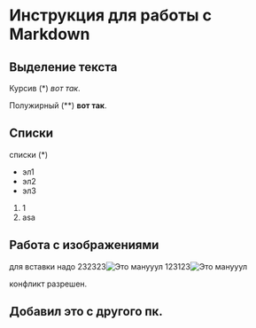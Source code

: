 # Инструкция для работы с Markdown

## Выделение текста

Курсив (*) *вот так*.

Полужирный (**) **вот так**.

## Списки

списки (*)
* эл1
* эл2
* эл3

1. 1
2. asa

## Работа с изображениями

для вставки надо 
232323![Это манууул](manol.png)
123123![Это манууул](manol.png)

конфликт разрешен.

## Добавил это с другого пк.
